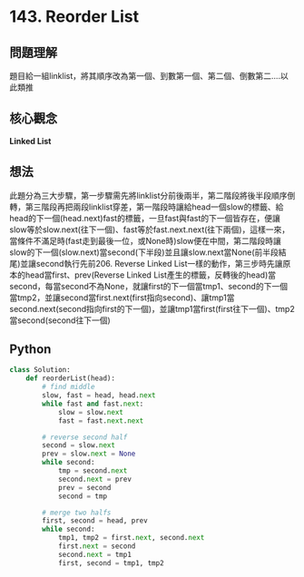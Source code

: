 # 143. Reorder List

## 問題理解
題目給一組linklist，將其順序改為第一個、到數第一個、第二個、倒數第二....以此類推

## 核心觀念
**Linked List**

## 想法
此題分為三大步驟，第一步驟需先將linklist分前後兩半，第二階段將後半段順序倒轉，第三階段再把兩段linklist穿差，第一階段時讓給head一個slow的標籤、給head的下一個(head.next)fast的標籤，一旦fast與fast的下一個皆存在，便讓slow等於slow.next(往下一個)、fast等於fast.next.next(往下兩個)，這樣一來，當條件不滿足時(fast走到最後一位，或None時)slow便在中間，第二階段時讓slow的下一個(slow.next)當second(下半段)並且讓slow.next當None(前半段結尾)並讓second執行先前206. Reverse Linked List一樣的動作，第三步時先讓原本的head當first、prev(Reverse Linked List產生的標籤，反轉後的head)當second，每當second不為None，就讓first的下一個當tmp1、second的下一個當tmp2，並讓second當first.next(first指向second)、讓tmp1當second.next(second指向first的下一個)，並讓tmp1當first(first往下一個)、tmp2當second(second往下一個)
## Python

```python
class Solution:
    def reorderList(head):
        # find middle
        slow, fast = head, head.next
        while fast and fast.next:
            slow = slow.next
            fast = fast.next.next

        # reverse second half
        second = slow.next
        prev = slow.next = None
        while second:
            tmp = second.next
            second.next = prev
            prev = second
            second = tmp

        # merge two halfs
        first, second = head, prev
        while second:
            tmp1, tmp2 = first.next, second.next
            first.next = second
            second.next = tmp1
            first, second = tmp1, tmp2
```
